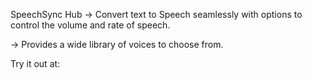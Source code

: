 SpeechSync Hub
-> Convert text to Speech seamlessly with options to control the volume and rate of speech.

-> Provides a wide library of voices to choose from.

Try it out at: 
